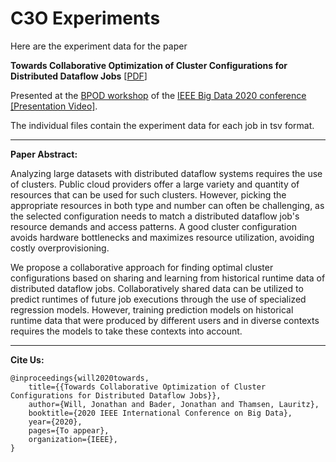 # C3O Experiments

Here are the experiment data for the paper

**Towards Collaborative Optimization of Cluster Configurations for Distributed Dataflow Jobs** [[PDF](https://arxiv.org/pdf/2011.07965)]

Presented at the [BPOD workshop](https://userpages.umbc.edu/~jianwu/BPOD/) of the [IEEE Big Data 2020 conference](http://bigdataieee.org/BigData2020/) [[Presentation Video]](https://www.youtube.com/watch?v=-3cI-8i02Ps).

The individual files contain the experiment data for each job in tsv format.

---

**Paper Abstract:**

Analyzing large datasets with distributed dataflow systems requires the use of clusters. Public cloud providers offer a large variety and quantity of resources that can be used for such clusters. However, picking the appropriate resources in both type and number can often be challenging, as the selected configuration needs to match a distributed dataflow job's resource demands and access patterns. A good cluster configuration avoids hardware bottlenecks and maximizes resource utilization, avoiding costly overprovisioning.

We propose a collaborative approach for finding optimal cluster configurations based on sharing and learning from historical runtime data of distributed dataflow jobs. Collaboratively shared data can be utilized to predict runtimes of future job executions through the use of specialized regression models. However, training prediction models on historical runtime data that were produced by different users and in diverse contexts requires the models to take these contexts into account. 

---

**Cite Us:**

```
@inproceedings{will2020towards,
    title={{Towards Collaborative Optimization of Cluster Configurations for Distributed Dataflow Jobs}},
    author={Will, Jonathan and Bader, Jonathan and Thamsen, Lauritz},
    booktitle={2020 IEEE International Conference on Big Data},
    year={2020},
    pages={To appear},
    organization={IEEE},
}
```


